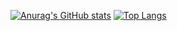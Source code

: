 [![Anurag's GitHub stats](https://github-readme-stats.vercel.app/api?username=nakao-mz&count_private=true&show_icons=true&bg_color=00000000)](https://github.com/anuraghazra/github-readme-stats)
[![Top Langs](https://github-readme-stats.vercel.app/api/top-langs/?username=nakao-mz&bg_color=00000000)](https://github.com/anuraghazra/github-readme-stats)
<!---
nakao-mz/nakao-mz is a ✨ special ✨ repository because its `README.md` (this file) appears on your GitHub profile.
You can click the Preview link to take a look at your changes.

- 👋 Hi, I’m @nakao-mz
- 👀 I’m interested in ...
- 🌱 I’m currently learning ...
- 💞️ I’m looking to collaborate on ...
- 📫 How to reach me ...
- 😄 Pronouns: ...
- ⚡ Fun fact: ...

--->
